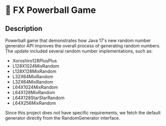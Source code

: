 # :slot_machine: FX Powerball Game

 ## Description

Powerball game that demonstrates how Java 17's new random number generator API improves the overall process of generating random numbers. The update included several random number implementations, such as:

- Xoroshiro128PlusPlus
- L128X1024MixRandom
- L128X128MixRandom
- L32X64MixRandom
- L32X64MixRandom
- L64X1024MixRandom
- L64X128MixRandom
- L64X128StarStarRandom
- L64X256MixRandom

Since this project does not have specific requirements, we fetch the default generator directly from
the RandomGenerator interface. 
